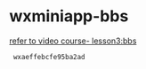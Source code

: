 # wxminiapp-bbs
 [refer to video course- lesson3:bbs](http://study.163.com/course/courseMain.htm?courseId=1003612035) 
 
 ```python
  wxaeffebcfe95ba2ad
 ```
